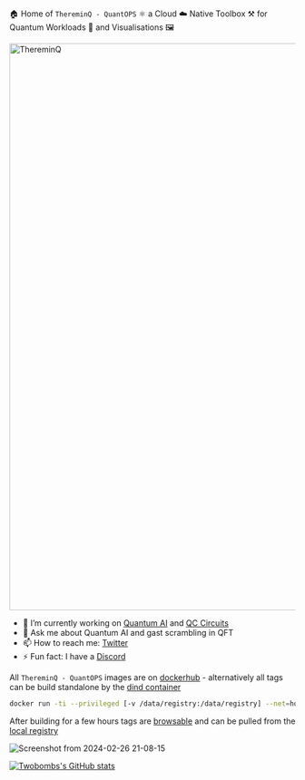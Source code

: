 🏠 Home of `ThereminQ - QuantOPS` ⚛️ a Cloud ☁️ Native Toolbox ⚒️ for Quantum Workloads 👷 and Visualisations 🖼️

<img width="1000" alt="ThereminQ" src="https://github.com/twobombs/thereminq-tensors/assets/12692227/a299e650-6513-43d1-afab-ba036aa5e12e">

- 🔭 I’m currently working on [Quantum AI](https://github.com/twobombs/thereminq-llama) and [QC Circuits](https://github.com/twobombs/thereminq-tensors/tree/master)
- 💬 Ask me about Quantum AI and gast scrambling in QFT 
- 📫 How to reach me: [Twitter](https://twitter.com/twobombs)
- ⚡ Fun fact: I have a [Discord](https://discord.gg/wG3gV6zP)

All `ThereminQ - QuantOPS` images are on [dockerhub](https://hub.docker.com/u/twobombs) - alternatively all tags can be build standalone by the [dind container](https://github.com/twobombs/twobombs/tree/main) 
```bash
docker run -ti --privileged [-v /data/registry:/data/registry] --net=host twobombs/twobombs bash buildall.sh [reponame.sh]
````

After building for a few hours tags are [browsable](http://localhost) and can be pulled from the [local registry](http://localhost:5000)

![Screenshot from 2024-02-26 21-08-15](https://github.com/twobombs/twobombs/assets/12692227/6d12d38b-7441-4435-a94d-de860e46dc24)


[![Twobombs's GitHub stats](https://github-readme-stats.vercel.app/api?username=twobombs&theme=city_lights&show_icons=true)](https://github.com/anuraghazra/github-readme-stats)


<!--
**twobombs/twobombs** is a ✨ _special_ ✨ repository because its `README.md` (this file) appears on your GitHub profile.

Here are some ideas to get you started:

- 🔭 I’m currently working on ...
- 🌱 I’m currently learning ...
- 👯 I’m looking to collaborate on ...
- 🤔 I’m looking for help with ...
- 💬 Ask me about ...
- 📫 How to reach me: ...
- 😄 Pronouns: ...
- ⚡ Fun fact: ...
-->
